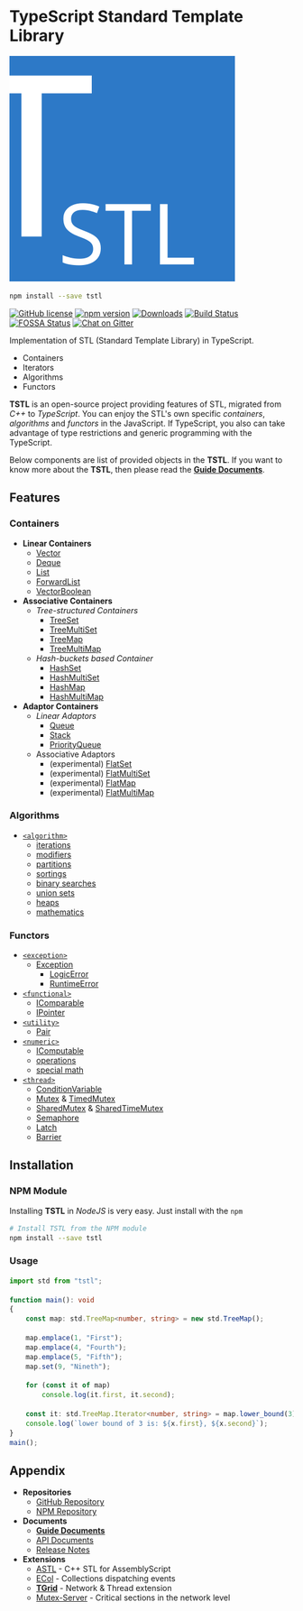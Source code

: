 # TypeScript Standard Template Library
![TSTL logo](https://raw.githubusercontent.com/samchon/logos/master/tstl.svg?token=ADEMSNKR53UIHDFF5VDPHBLBZ4M4U)

```bash
npm install --save tstl
```

[![GitHub license](https://img.shields.io/badge/license-MIT-blue.svg)](https://github.com/samchon/tstl/blob/master/LICENSE)
[![npm version](https://badge.fury.io/js/tstl.svg)](https://www.npmjs.com/package/tstl)
[![Downloads](https://img.shields.io/npm/dm/tstl.svg)](https://www.npmjs.com/package/tstl)
[![Build Status](https://github.com/samchon/tstl/workflows/build/badge.svg)](https://github.com/samchon/tstl/actions?query=workflow%3Abuild)
[![FOSSA Status](https://app.fossa.io/api/projects/git%2Bgithub.com%2Fsamchon%2Ftstl.svg?type=shield)](https://app.fossa.io/projects/git%2Bgithub.com%2Fsamchon%2Ftstl?ref=badge_shield)
[![Chat on Gitter](https://badges.gitter.im/samchon/tstl.svg)](https://gitter.im/samchon/tstl?utm_source=badge&utm_medium=badge&utm_campaign=pr-badge&utm_content=badge)

Implementation of STL (Standard Template Library) in TypeScript.
  - Containers
  - Iterators
  - Algorithms
  - Functors

**TSTL** is an open-source project providing features of STL, migrated from *C++* to *TypeScript*. You can enjoy the STL's own specific *containers*, *algorithms* and *functors* in the JavaScript. If TypeScript, you also can take advantage of type restrictions and generic programming with the TypeScript.

Below components are list of provided objects in the **TSTL**. If you want to know more about the **TSTL**, then please read the [**Guide Documents**](https://github.com/samchon/tstl/wiki).




## Features
### Containers
  - **Linear Containers**
    - [Vector](https://samchon.github.io/tstl/api/classes/std.vector.html)
    - [Deque](https://samchon.github.io/tstl/api/classes/std.deque.html)
    - [List](https://samchon.github.io/tstl/api/classes/std.list.html)
    - [ForwardList](https://samchon.github.io/tstl/api/classes/std.forwardlist.html)
    - [VectorBoolean](https://samchon.github.io/tstl/api/classes/std.vectorboolean.html)
  - **Associative Containers**
    - *Tree-structured Containers*
      - [TreeSet](https://samchon.github.io/tstl/api/classes/std.treeset.html)
      - [TreeMultiSet](https://samchon.github.io/tstl/api/classes/std.treemultiset.html)
      - [TreeMap](https://samchon.github.io/tstl/api/classes/std.treemap.html)
      - [TreeMultiMap](https://samchon.github.io/tstl/api/classes/std.treemultimap.html)
    - *Hash-buckets based Container*
      - [HashSet](https://samchon.github.io/tstl/api/classes/std.hashset.html)
      - [HashMultiSet](https://samchon.github.io/tstl/api/classes/std.hashmultiset.html)
      - [HashMap](https://samchon.github.io/tstl/api/classes/std.hashmap.html)
      - [HashMultiMap](https://samchon.github.io/tstl/api/classes/std.hashmultimap.html)
  - **Adaptor Containers**
    - *Linear Adaptors*
      - [Queue](https://samchon.github.io/tstl/api/classes/std.queue.html)
      - [Stack](https://samchon.github.io/tstl/api/classes/std.stack.html)
      - [PriorityQueue](https://samchon.github.io/tstl/api/classes/std.priorityqueue.html)
    - Associative Adaptors
      - (experimental) [FlatSet](https://samchon.github.io/tstl/api/classes/std_experimental.flatset.html)
      - (experimental) [FlatMultiSet](https://samchon.github.io/tstl/api/classes/std_experimental.flatmultiset.html)
      - (experimental) [FlatMap](https://samchon.github.io/tstl/api/classes/std_experimental.flatmap.html)
      - (experimental) [FlatMultiMap](https://samchon.github.io/tstl/api/classes/std_experimental.flatmultimap.html)

### Algorithms
- [`<algorithm>`](http://www.cplusplus.com/reference/algorithm/)
    - [iterations](https://github.com/samchon/tstl/blob/master/src/algorithm/iterations.ts)
    - [modifiers](https://github.com/samchon/tstl/blob/master/src/algorithm/modifiers.ts)
    - [partitions](https://github.com/samchon/tstl/blob/master/src/algorithm/partitions.ts)
    - [sortings](https://github.com/samchon/tstl/blob/master/src/algorithm/sortings.ts)
    - [binary searches](https://github.com/samchon/tstl/blob/master/src/algorithm/binary_searches.ts)
    - [union sets](https://github.com/samchon/tstl/blob/master/src/algorithm/union_sets.ts)
    - [heaps](https://github.com/samchon/tstl/blob/master/src/algorithm/heaps.ts)
    - [mathematics](https://github.com/samchon/tstl/blob/master/src/algorithm/mathematics.ts)

### Functors
  - [`<exception>`](http://www.cplusplus.com/reference/exception/)
    - [Exception](https://samchon.github.io/tstl/api/classes/std.exception.html)
      - [LogicError](https://samchon.github.io/tstl/api/classes/std.logicerror.html)
      - [RuntimeError](https://samchon.github.io/tstl/api/classes/std.runtimeerror.html)
  - [`<functional>`](http://www.cplusplus.com/reference/functional/)
    - [IComparable](https://samchon.github.io/tstl/api/interfaces/std.icomparable.html)
    - [IPointer](https://samchon.github.io/tstl/api/interfaces/std.ipointer.html)
  - [`<utility>`](http://www.cplusplus.com/reference/utility/)
    - [Pair](https://samchon.github.io/tstl/api/classes/std.pair.html)
  - [`<numeric>`](http://en.cppreference.com/w/cpp/numeric)
    - [IComputable](https://github.com/samchon/tstl/blob/master/src/numeric/IComputable.ts)
    - [operations](https://github.com/samchon/tstl/blob/master/src/numeric/operations.ts)
    - [special math](http://en.cppreference.com/w/cpp/numeric/special_math)
  - [`<thread>`](https://github.com/samchon/tstl/blob/master/src/thread.ts)
    - [ConditionVariable](https://samchon.github.io/tstl/api/classes/std.conditionvariable.html)
    - [Mutex](https://samchon.github.io/tstl/api/classes/std.mutex.html) & [TimedMutex](https://samchon.github.io/tstl/api/classes/std.timedmutex.html)
    - [SharedMutex](https://samchon.github.io/tstl/api/classes/std.sharedmutex.html) & [SharedTimeMutex](https://samchon.github.io/tstl/api/classes/std.sharedtimedmutex.html)
    - [Semaphore](https://samchon.github.io/tstl/api/classes/std.semaphore.html)
    - [Latch](https://samchon.github.io/tstl/api/classes/std.latch.html)
    - [Barrier](https://samchon.github.io/tstl/api/classes/std.barrier.html)




## Installation
### NPM Module
Installing **TSTL** in *NodeJS* is very easy. Just install with the `npm`

```bash
# Install TSTL from the NPM module
npm install --save tstl
```

### Usage
``` typescript
import std from "tstl";

function main(): void
{
    const map: std.TreeMap<number, string> = new std.TreeMap();

    map.emplace(1, "First");
    map.emplace(4, "Fourth");
    map.emplace(5, "Fifth");
    map.set(9, "Nineth");

    for (const it of map)
        console.log(it.first, it.second);

    const it: std.TreeMap.Iterator<number, string> = map.lower_bound(3);
    console.log(`lower bound of 3 is: ${x.first}, ${x.second}`);
}
main();
```




## Appendix
  - **Repositories**
    - [GitHub Repository](https://github.com/samchon/tstl)
    - [NPM Repository](https://www.npmjs.com/package/tstl)
  - **Documents**
    - [**Guide Documents**](https://github.com/samchon/tstl/wiki)
    - [API Documents](https://samchon.github.io/tstl/api)
    - [Release Notes](https://github.com/samchon/tstl/releases)
  - **Extensions**
    - [ASTL](https://github.com/samchon/astl) - C++ STL for AssemblyScript
    - [ECol](https://github.com/samchon/ecol) - Collections dispatching events
    - [**TGrid**](https://github.com/samchon/tgrid) - Network & Thread extension
    - [Mutex-Server](https://github.com/samchon/mutex-server) - Critical sections in the network level